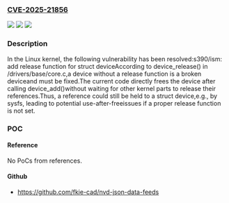 ### [CVE-2025-21856](https://cve.mitre.org/cgi-bin/cvename.cgi?name=CVE-2025-21856)
![](https://img.shields.io/static/v1?label=Product&message=Linux&color=blue)
![](https://img.shields.io/static/v1?label=Version&message=8c81ba20349daf9f7e58bb05a0c12f4b71813a30%3C%20940d15254d2216b585558bcf36312da50074e711%20&color=brighgreen)
![](https://img.shields.io/static/v1?label=Vulnerability&message=n%2Fa&color=brighgreen)

### Description

In the Linux kernel, the following vulnerability has been resolved:s390/ism: add release function for struct deviceAccording to device_release() in /drivers/base/core.c,a device without a release function is a broken deviceand must be fixed.The current code directly frees the device after calling device_add()without waiting for other kernel parts to release their references.Thus, a reference could still be held to a struct device,e.g., by sysfs, leading to potential use-after-freeissues if a proper release function is not set.

### POC

#### Reference
No PoCs from references.

#### Github
- https://github.com/fkie-cad/nvd-json-data-feeds

